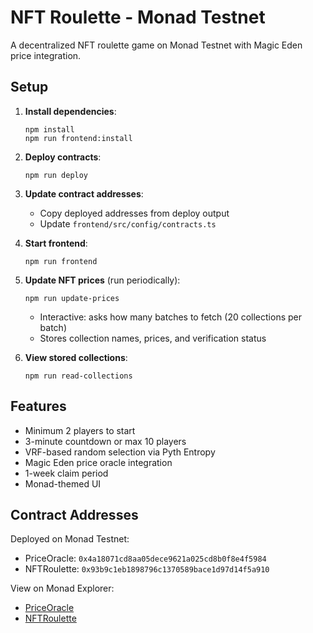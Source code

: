 # NFT Roulette - Monad Testnet

A decentralized NFT roulette game on Monad Testnet with Magic Eden price integration.

## Setup

1. **Install dependencies**:
   ```
   npm install
   npm run frontend:install
   ```

2. **Deploy contracts**:
   ```
   npm run deploy
   ```

3. **Update contract addresses**:
   - Copy deployed addresses from deploy output
   - Update `frontend/src/config/contracts.ts`

4. **Start frontend**:
   ```
   npm run frontend
   ```

5. **Update NFT prices** (run periodically):
   ```
   npm run update-prices
   ```
   - Interactive: asks how many batches to fetch (20 collections per batch)
   - Stores collection names, prices, and verification status

6. **View stored collections**:
   ```
   npm run read-collections
   ```

## Features

- Minimum 2 players to start
- 3-minute countdown or max 10 players
- VRF-based random selection via Pyth Entropy
- Magic Eden price oracle integration
- 1-week claim period
- Monad-themed UI

## Contract Addresses

Deployed on Monad Testnet:
- PriceOracle: `0x4a18071cd8aa05dece9621a025cd8b0f8e4f5984`
- NFTRoulette: `0x93b9c1eb1898796c1370589bace1d97d14f5a910`

View on Monad Explorer:
- [PriceOracle](https://testnet.monadexplorer.com/address/0x4a18071cd8aa05dece9621a025cd8b0f8e4f5984)
- [NFTRoulette](https://testnet.monadexplorer.com/address/0x93b9c1eb1898796c1370589bace1d97d14f5a910)
